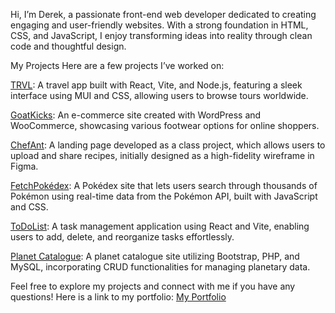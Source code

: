 
Hi, I’m Derek, a passionate front-end web developer dedicated to creating engaging and user-friendly websites. With a strong foundation in HTML, CSS, and JavaScript, I enjoy transforming ideas into reality through clean code and thoughtful design.

My Projects
Here are a few projects I’ve worked on:

[TRVL](https://trvlad.netlify.app/): A travel app built with React, Vite, and Node.js, featuring a sleek interface using MUI and CSS, allowing users to browse tours worldwide.

[GoatKicks](https://dho9.dmitstudent.ca/wordpress/): An e-commerce site created with WordPress and WooCommerce, showcasing various footwear options for online shoppers.

[ChefAnt](https://chefant.netlify.app/): A landing page developed as a class project, which allows users to upload and share recipes, initially designed as a high-fidelity wireframe in Figma.

[FetchPokédex](https://fetchpokedex.netlify.app/): A Pokédex site that lets users search through thousands of Pokémon using real-time data from the Pokémon API, built with JavaScript and CSS.

[ToDoList](https://addittolist.netlify.app/): A task management application using React and Vite, enabling users to add, delete, and reorganize tasks effortlessly.

[Planet Catalogue](http://planetcatalogue.42web.io/?i=1): A planet catalogue site utilizing Bootstrap, PHP, and MySQL, incorporating CRUD functionalities for managing planetary data.


Feel free to explore my projects and connect with me if you have any questions! Here is a link to my portfolio: [My Portfolio](https://derekhoportfolio.netlify.app/)
